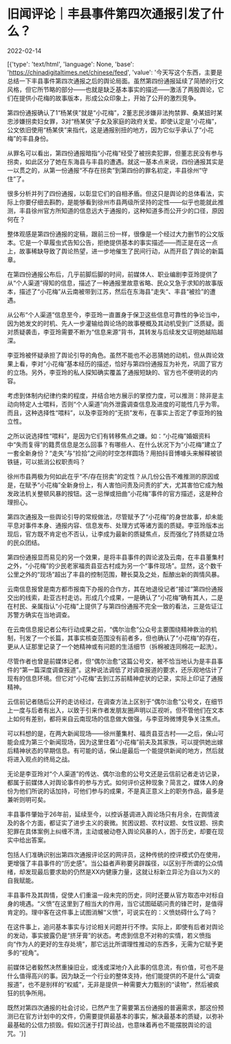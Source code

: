# 旧闻评论｜丰县事件第四次通报引发了什么？

2022-02-14

[{'type': 'text/html', 'language': None, 'base': 'https://chinadigitaltimes.net/chinese/feed', 'value': '今天写这个东西，主要是总结一下丰县事件第四次通报之后的舆论局面。虽然第四份通报延续了简陋的行文风格，但它所节略的部分——也就是缺乏基本事实的描述——激活了两股舆论，它们在提供小花梅的故事版本，形成公众印象上，开始了公开的激烈竞争。

第四份通报确认了1“杨某侠”就是“小花梅”，2董志民涉嫌非法拘禁罪、桑某妞时某忠涉嫌拐卖妇女罪，3对“杨某侠”子女及家庭的政府关爱。即使认定是“小花梅”，公文依旧使用“杨某侠”来指代，这是通报别扭的地方，因为它似乎承认了“小花梅”的丰县身份。

从罪名可以看出，第四份通报暗指“小花梅”经受了被拐卖犯罪，但董志民没有参与拐卖，如此区分了她在东海县与丰县的遭遇。就这一基本点来说，四份通报其实是一以贯之的，从第一份通报“不存在拐卖”到第四份的罪名初定，丰县徐州“守住”了。

很多分析并列了四份通报，以彰显它们的自相矛盾。但这只是舆论的总体看法，实际上你要仔细去斟酌，是能够看到徐州市县两级所坚持的定性——似乎也能就此推测，丰县徐州官方所知道的信息远大于通报的，这种知道多而公开少的口径，原因何在？

整体观感是第四份通报的定稿，跟前三份一样，很像是一个经过大力删节的公文版本。它是一个草履虫式告知公告，拒绝提供基本的事实描述——而正是在这一点上，故事稀缺导致了舆论热望，进一步地催生了民间行动，从而开启了舆论的新篇章。

在第四份通报公布后，几乎前脚后脚的时间，前媒体人、职业编剧李亚玲提供了从“个人渠道”得知的信息，描述了一种通报里故意省略、民众又急于求知的故事版本，描述了“小花梅”从云南被带到江苏，然后在东海县”走失“、丰县“被捡”的遭遇。

从公布“个人渠道”信息至今，李亚玲一直置身于保卫这些信息可靠性的争论当中，因为她发文的时机、先人一步灌输给舆论场的故事梗概及其动机受到广泛质疑。面对质疑袭击，李亚玲需要不断为“信息来源”背书，其转发与后续发文证明她越陷越深。

李亚玲被怀疑承担了舆论引导的角色。虽然不能也不必恶猜她的动机，但从舆论效果上看，李对“小花梅”基本经历的描述，恰好与第四份通报互为补充，巩固了官方的立场。另外，李亚玲的私人探知确实覆盖了通报短缺的、官方也不便明说的内容。

考虑到体制内纪律约束的程度，并结合地方展示的掌控力度，可以推测：除非是主动向特定人士喂料，否则“个人渠道”向外泄露调查信息及进度的可能性几乎为零。而且，这种选择性“喂料”，以及李亚玲的“无损”发布，在事实上否定了李亚玲的独立性。

之所以说选择性“喂料”，是因为它们有转移焦点之嫌。如：“小花梅”婚姻资料中“失而复得”的籍贯信息是怎么回事？有哪些人、在什么状况下为“小花梅”建立了一套全新身份？“走失”与“捡拾”之间的时空怎样圆场？用拍抖音博噱头来解释被锁铁链，可以抵消公权职责吗？

徐州市县两极为何如此在乎“不/存在拐卖”的定性？从几份公告不难推测的原因或是，在赋予“小花梅”全新身份上，有人害怕问责及问责的扩大，尤其害怕它成为触发政法机关整顿风暴的按钮。这一忌惮或扭曲“小花梅”事件的官方描述，这是种合理担心。

第四次通报及一些舆论引导的常规做法，尽管赋予了“小花梅”的身世故事，却未能平息对事件本身、通报内容、信息发布、处理方式等诸方面的质疑。李亚玲版本出现后，官方既不肯定也不否认，让李成为最新的质疑焦点，反而强化了持质疑立场的民众团结。

第四份通报显而易见的另一个效果，是将丰县事件的舆论波及云南，在丰县董集村之外，“小花梅”的少民老家福贡县亚古村成为另一个“事件现场”。显然，这个数千公里之外的“现场”超出了丰县的控制范围，鞭长莫及之处，酝酿出新的舆情风暴。

云南信息报曾是南方都市报南下办报的合作方，其在地退役记者“接过”第四份通报交出的线索，赴亚古村走访。形成几个成果，一是确认了“小花梅”确有其人，二是在村民、亲属指认“小花梅”上提供了与第四份通报不完全一致的看法，三是佐证江苏警方确实在当地调查。

在云南信息报记者公布行动成果之前，“偶尔治愈”公众号主要围绕精神救治的机制，刊发了一个长篇，其事实核查范围没有前者多，但也确认了“小花梅”的存在，更从人证那里记录了一个她精神或有问题的生活细节（拆棉被连同棉花一起洗）。

尽管作者也曾是前媒体记者，但“偶尔治愈”这篇公号文，被不恰当地认为是丰县事件的“第一篇深度调查报道”。这种说法调低了对调查报道的要求，还乐观地估计了现有的信息环境。但它对“小花梅”去到江苏前精神症状的记录，实际上印证了通报精神。

云信前记者随后公开的走访经过，在调查方法上区别于“偶尔治愈”公号文，在细节上一度与后者有出入，以致于引来作者发朋友圈声明以正视听。但不管他们在文本上如何有差别，都将来自云南现场的信息做大做强，与李亚玲微博竞争关注焦点。

可以料想的是，在两大新闻现场——徐州董集村、福贡县亚古村——之后，保山可能会成为第三个新闻现场，因为这里住着“小花梅”前夫及其家族，可以提供她出嫁后精神状态的早期信息。有可能的话，保山是最后一个能提供新闻的地方，然后就将进入观点的终局之战。

无论是李亚玲对“个人渠道”的传达、偶尔治愈的公号文还是云信前记者走访记录，都属于前媒体人对舆论事件的参与方式。如何评价这种现象？简言之，媒体人的身份为他们所说的话加持，可他们参与的成果，不是真正意义上的职务作品，最多是兼听则明可矣。

丰县事件肇始于26年前，延续至今，以控诉基调进入舆论场只有月余，在舆情波及的各个方面，都证实了进步主义的衰微。贫困议题、农村议题、女性议题、拐卖犯罪在具体案例上纠缠不清，主动或被动卷入舆论风暴的人，困于历史，却要在现实中给出答案。

包括人们准确识别出第四次通报评论区的网评员，这种传统的控评模式仍在使用，更增强了丰县事件的“历史感”。当公益者声称要另辟蹊径，以区别于所谓的公众情绪，却发现最后要求助的仍然是XX内健康力量，这就让标新立异沦为自以为义的自我赋能。

丰县事件及其舆情，促使人们重温一段未完的历史，同时还要从官方取态中对标自身的境遇。“义愤”在这里到了相当大的作用，当它试图砥砺问责的锋芒时，是值得肯定的。理中客在这件事上试图消解“义愤”，可说实在的：义愤妨碍什么了吗？

在这件事上，追问基本事实与讨论相关问题并行不悖。实际上，即使有后者对舆论的发动，事实披露仍是“挤牙膏”的状态。考虑到信息不对称的实情，若义愤指向“作为人的更好的生存处境”，那它远比所谓理性推动的东西多，无需为它赋予更多的“视角”。

前媒体记者毅然决然重操旧业，或浅或深地介入此事的信息流，有价值，可也不是什么值得高兴的事。因为缺乏一个行业的整体支持，他们能提供的不是什么“调查报道”，也不是别样的“权威”，无非是提供一种需要大力甄别的“读物”，然后被疯狂的抗争所用。

既然对第四次通报的社会讨论，已然产生了需要第五份通报的普遍需求，那这份预测已在官方计划中的文件，仍需要提供最基本的事实，解决最基本的质疑，以弥补最基础的公信力损毁。假如沉迷于打舆论战，也意味着再也不能摆脱舆论的诅咒。'}]